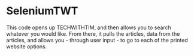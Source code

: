 # SeleniumTWT
This code opens up TECHWITHTIM, and then allows you to search whatever you would like. From there, it pulls the articles, data from the articles, 
and allows you - through user input - to go to each of the printed website options. 
